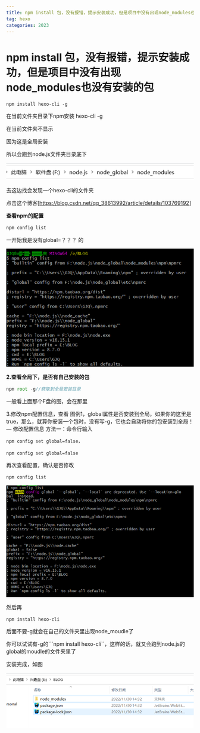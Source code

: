 ```yaml
---
title: npm install 包，没有报错，提示安装成功，但是项目中没有出现node_modules也没有安装的包
tag: hexo
categories: 2023
---
```


# npm install 包，没有报错，提示安装成功，但是项目中没有出现node_modules也没有安装的包

```
npm install hexo-cli -g
```
<!-- more -->
在当前文件夹目录下npm安装 hexo-cli -g

在当前文件夹不显示

因为这是全局安装

所以会跑到node.js文件夹目录底下

![1669790121108](/images/hexo%E9%97%AE%E9%A2%98%E8%A7%A3%E5%86%B3/5.png)

去这边找会发现一个hexo-cli的文件夹

点击这个博客[https://blog.csdn.net/qq_38613992/article/details/103769192]

**查看npm的配置**

```javascript
npm config list
```

一开始我是没有global=？？？ 的

![npm配置信息](/images/hexo%E9%97%AE%E9%A2%98%E8%A7%A3%E5%86%B3/6.png)

**2.查看全局下，是否有自己安装的包**

```javascript
npm root -g//获取到全局安装目录


```

一般看上面那个F盘的图，会在那里

3.修改npm配置信息，查看 图例1，global属性是否安装到全局，如果你的这里是true，那么，就算你安装一个包时，没有写-g，它也会自动将你的包安装到全局！ — 修改配置信息 方法一：命令行输入

```
npm config set global=false，

npm config set global=false
```

再次查看配置，确认是否修改

```javascript
npm config list
```


![1669790489536](/images/hexo%E9%97%AE%E9%A2%98%E8%A7%A3%E5%86%B3/7.png)

然后再

```
npm install hexo-cli
```

后面不要-g就会在自己的文件夹里出现node_moudle了

你可以试试有-g的```npm install hexo-cli``，这样的话，就又会跑到node.js的global的moudle的文件夹里了



安装完成，如图

![1669790709401](/images/hexo%E9%97%AE%E9%A2%98%E8%A7%A3%E5%86%B3/8.png)
